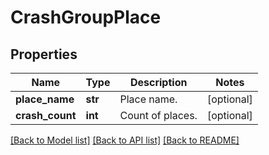# CrashGroupPlace

## Properties
Name | Type | Description | Notes
------------ | ------------- | ------------- | -------------
**place_name** | **str** | Place name. | [optional] 
**crash_count** | **int** | Count of places. | [optional] 

[[Back to Model list]](../README.md#documentation-for-models) [[Back to API list]](../README.md#documentation-for-api-endpoints) [[Back to README]](../README.md)

